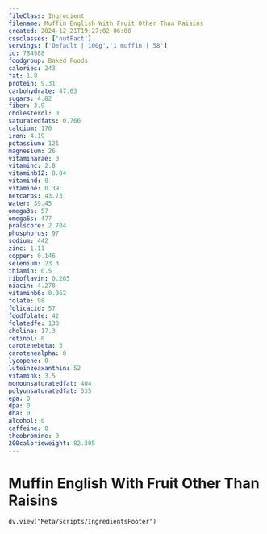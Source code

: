 ```yaml
---
fileClass: Ingredient
filename: Muffin English With Fruit Other Than Raisins
created: 2024-12-21T19:27:02-06:00
cssclasses: ['nutFact']
servings: ['Default | 100g','1 muffin | 58']
id: 784588
foodgroup: Baked Foods
calories: 243
fat: 1.8
protein: 9.31
carbohydrate: 47.63
sugars: 4.82
fiber: 3.9
cholesterol: 0
saturatedfats: 0.766
calcium: 170
iron: 4.19
potassium: 121
magnesium: 26
vitaminarae: 0
vitaminc: 2.8
vitaminb12: 0.04
vitamind: 0
vitamine: 0.39
netcarbs: 43.73
water: 39.45
omega3s: 57
omega6s: 477
pralscore: 2.704
phosphorus: 97
sodium: 442
zinc: 1.11
copper: 0.146
selenium: 23.3
thiamin: 0.5
riboflavin: 0.265
niacin: 4.278
vitaminb6: 0.062
folate: 98
folicacid: 57
foodfolate: 42
folatedfe: 138
choline: 17.3
retinol: 0
carotenebeta: 3
carotenealpha: 0
lycopene: 0
luteinzeaxanthin: 52
vitamink: 3.5
monounsaturatedfat: 404
polyunsaturatedfat: 535
epa: 0
dpa: 0
dha: 0
alcohol: 0
caffeine: 0
theobromine: 0
200calorieweight: 82.305
---
```


# Muffin English With Fruit Other Than Raisins

```dataviewjs
dv.view("Meta/Scripts/IngredientsFooter")
```